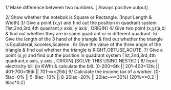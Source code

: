 1/ Make difference between two numbers. [ Always positive output]

2/ Show whether the notebok is Square or Rectangle. [Input Length & Width]
3/ Give a point (x,y) and find out the position in quadrant system [1st,2nd,3rd,4th quadrant,x axis, y axis , ORIGIN]
4/ Give two point (x,y)(a,b) & find out whether they are in same quadrant or in different quadrant.
5/ Give the length of the 3 hand of the triangle & find out whether the triangle is Equilateral,Isoceles,Scalene .
6/ Give the value of the three angle of the triangle & find out whether the triangle is RIGHT,OBTUSE,ACUTE.
7/ Give a point (x,y) and find out the position in quadrant system [1st,2nd,3rd,4th quadrant,x axis, y axis , ORIGIN] [SOLVE THIS USING NESTED ]
8/ Input electricity bill (in KWh) & calculate the bill. [0-200=8tk || 201-400=12tk || 401-700=18tk || 701-∞=25tk]
9/ Calculate the income tax of a worker. [0-5lac=0% || 5-8lac=10% || 8-20lac=20% || 20lac-∞=30%] [20%==0.2 || 9lac*0.2]
